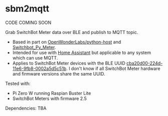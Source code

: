 # sbm2mqtt

CODE COMING SOON

Grab SwitchBot Meter data over BLE and publish to MQTT topic.

- Based in part on [OpenWonderLabs/python-host](https://github.com/OpenWonderLabs/python-host) and [Switchbot_Py_Meter](https://github.com/bbostock/Switchbot_Py_Meter).
- Intended for use with [Home Assistant](https://github.com/home-assistant/home-assistant.io) but applicable to any system which can use MQTT.
- Applies to SwitchBot Meter devices with the BLE UUID [cba20d00-224d-11e6-9fb8-0002a5d5c51b](https://github.com/OpenWonderLabs/python-host/wiki/Meter-BLE-open-API). I don't know if all SwitchBot Meter hardware and firmware versions share the same UUID.

Tested with:

- Pi Zero W running Raspian Buster Lite
- SwitchBot Meters with firmware 2.5

Dependencies:
TBA
